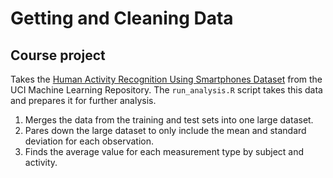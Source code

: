 # Getting and Cleaning Data
## Course project

Takes the [Human Activity Recognition Using Smartphones Dataset](http://archive.ics.uci.edu/ml/datasets/Human+Activity+Recognition+Using+Smartphones) from the UCI Machine Learning Repository. The `run_analysis.R` script takes this data and prepares it for further analysis.

1. Merges the data from the training and test sets into one large dataset. 
2. Pares down the large dataset to only include the mean and standard deviation for each observation.
3. Finds the average value for each measurement type by subject and activity.
